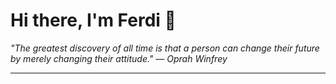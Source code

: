 <h1>Hi there, I'm Ferdi 👋</h1>

<p><em>
  "The greatest discovery of all time is that a person can change their future by merely changing their attitude." — Oprah Winfrey
</em></p>

---
